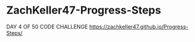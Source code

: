 # ZachKeller47-Progress-Steps

DAY 4 OF 50 CODE CHALLENGE
https://zachkeller47.github.io/Progress-Steps/

